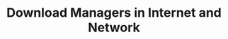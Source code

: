 ---
layout: category
category: download-managers
title: Download Managers in Internet and Network
description: Download files faster and more efficiently with download manager software, helping you manage your downloads and boost your internet speed.
permalink: /download-managers/
---